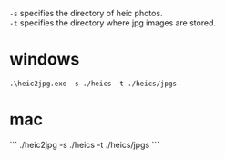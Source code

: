 
`-s` specifies the directory of heic photos.  
`-t` specifies the directory where jpg images are stored.

<H1>windows</H1>

```
.\heic2jpg.exe -s ./heics -t ./heics/jpgs
```

<H1>mac</H1>
```
./heic2jpg -s ./heics -t ./heics/jpgs
```
